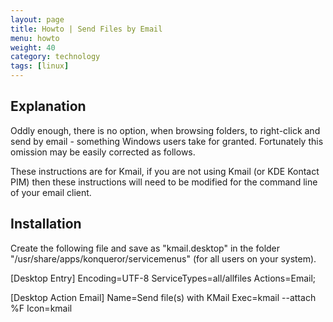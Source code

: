 ```yaml
---
layout: page
title: Howto | Send Files by Email
menu: howto
weight: 40
category: technology
tags: [linux]
---
```


## Explanation

Oddly enough, there is no option, when browsing folders, to right-click and send by email - something Windows users take for granted. Fortunately this omission may be easily corrected as follows.

These instructions are for Kmail, if you are not using Kmail (or KDE Kontact PIM) then these instructions will need to be modified for the command line of your email client.

## Installation

Create the following file and save as "kmail.desktop" in the folder "/usr/share/apps/konqueror/servicemenus" (for all users on your system).

[Desktop Entry]
Encoding=UTF-8
ServiceTypes=all/allfiles
Actions=Email;

[Desktop Action Email]
Name=Send file(s) with KMail
Exec=kmail --attach %F
Icon=kmail
</PRE>

 
